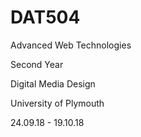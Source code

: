 # DAT504
<p>Advanced Web Technologies</p>
<p>Second Year</p>
<p>Digital Media Design</p>
<p>University of Plymouth</p>
<p>24.09.18 - 19.10.18</p>
